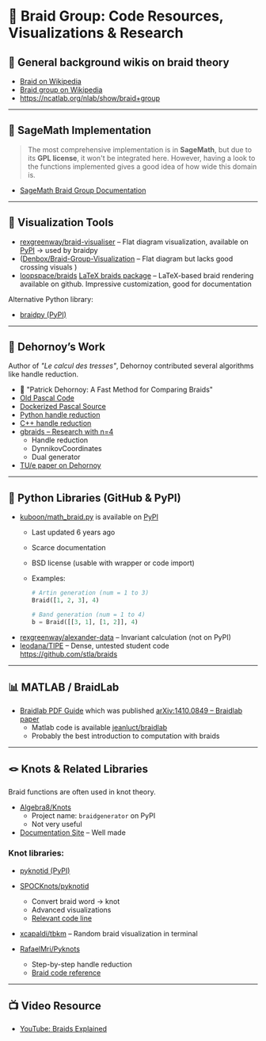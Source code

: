 # 🧶 Braid Group: Code Resources, Visualizations & Research

## 📘 General background wikis on braid theory

- [Braid on Wikipedia](https://en.wikipedia.org/wiki/Braid)
- [Braid group on Wikipedia](https://en.wikipedia.org/wiki/Braid_group)
- https://ncatlab.org/nlab/show/braid+group

---

## 🧮 SageMath Implementation

> The most comprehensive implementation is in **SageMath**, but due to its **GPL license**, it won't be integrated here.
> However, having a look to the functions implemented gives a good idea of how wide this domain is.

- [SageMath Braid Group Documentation](https://doc.sagemath.org/html/en/reference/groups/sage/groups/braid.html)

---

## 🎨 Visualization Tools

- [rexgreenway/braid-visualiser](https://github.com/rexgreenway/braid-visualiser) – Flat diagram visualization, available on [PyPI](https://pypi.org/project/braidvisualiser/)  -> used by braidpy   
- ([Denbox/Braid-Group-Visualization](https://github.com/Denbox/Braid-Group-Visualization/blob/master/braid_visualization.py) – Flat diagram but lacks good crossing visuals  )
- [loopspace/braids](https://github.com/loopspace/braids) [LaTeX braids package](https://texdoc.org/serve/braids/0) – LaTeX-based braid rendering available on github. Impressive customization, good for documentation  

Alternative Python library:

- [braidpy (PyPI)](https://pypi.org/project/braidpy/)

---

## 🧠 Dehornoy’s Work

Author of _"Le calcul des tresses"_, Dehornoy contributed several algorithms like handle reduction.

- 📄 "Patrick Dehornoy: A Fast Method for Comparing Braids"  
- [Old Pascal Code](https://dehornoy.lmno.cnrs.fr/programs.html)  
- [Dockerized Pascal Source](https://github.com/dehornoy/programs)  
- [Python handle reduction](https://github.com/abhikpal/dehornoy)  
- [C++ handle reduction](https://github.com/chesterelian/dehornoy)  
- [gbraids – Research with n=4](https://github.com/jfromentin/gbraids)  
    - Handle reduction  
    - DynnikovCoordinates  
    - Dual generator  
- [TU/e paper on Dehornoy](https://pure.tue.nl/ws/portalfiles/portal/67742824/630595-1.pdf)

---

## 🐍 Python Libraries (GitHub & PyPI)


- [kuboon/math_braid.py](https://github.com/kuboon/math_braid.py)  is available on [PyPI](https://pypi.org/project/math-braid)  
    - Last updated 6 years ago  
    - Scarce documentation  
    - BSD license (usable with wrapper or code import)  
    - Examples:

      ```python
      # Artin generation (num = 1 to 3)
      Braid([1, 2, 3], 4)

      # Band generation (num = 1 to 4)
      b = Braid([[3, 1], [1, 2]], 4)
      ```
- [rexgreenway/alexander-data](https://github.com/rexgreenway/alexander-data) – Invariant calculation (not on PyPI)  
- [leodana/TIPE](https://github.com/leodana/TIPE/blob/master/programmes%20tresses.py) – Dense, untested student code  
https://github.com/stla/braids
---

## 📊 MATLAB / BraidLab
- [Braidlab PDF Guide](https://github.com/jeanluct/braidlab/blob/master/doc/braidlab_guide.pdf) which was published [arXiv:1410.0849 – Braidlab paper](https://arxiv.org/pdf/1410.0849)  
  - Matlab code is available [jeanluct/braidlab](https://github.com/jeanluct/braidlab)
  - Probably the best introduction to computation with braids
---

## 🪢 Knots & Related Libraries

Braid functions are often used in knot theory.

- [Algebra8/Knots](https://github.com/Algebra8/Knots)  
  - Project name: `braidgenerator` on PyPI  
  - Not very useful  
- [Documentation Site](https://algebra8.github.io/braidgenerator_doc.github.io/) – Well made

### Knot libraries:

- [pyknotid (PyPI)](https://pypi.org/project/pyknotid/)  
- [SPOCKnots/pyknotid](https://github.com/SPOCKnots/pyknotid)  
  - Convert braid word → knot  
  - Advanced visualizations  
  - [Relevant code line](https://github.com/SPOCKnots/pyknotid/blob/4d248ff32712702530e458b9dfa276038a5e61b2/pyknotid/spacecurves/spacecurve.py#L286)

- [xcapaldi/tbkm](https://github.com/xcapaldi/tbkm) – Random braid visualization in terminal  
- [RafaelMri/Pyknots](https://github.com/RafaelMri/Pyknots)  
  - Step-by-step handle reduction  
  - [Braid code reference](https://github.com/RafaelMri/Pyknots/blob/10254b7ea36e67544bf6867f88bad85b872ffa75/modules/braids.py#L11)

---

## 📺 Video Resource

- [YouTube: Braids Explained](https://www.youtube.com/watch?v=8DBhTXM_Br4)

